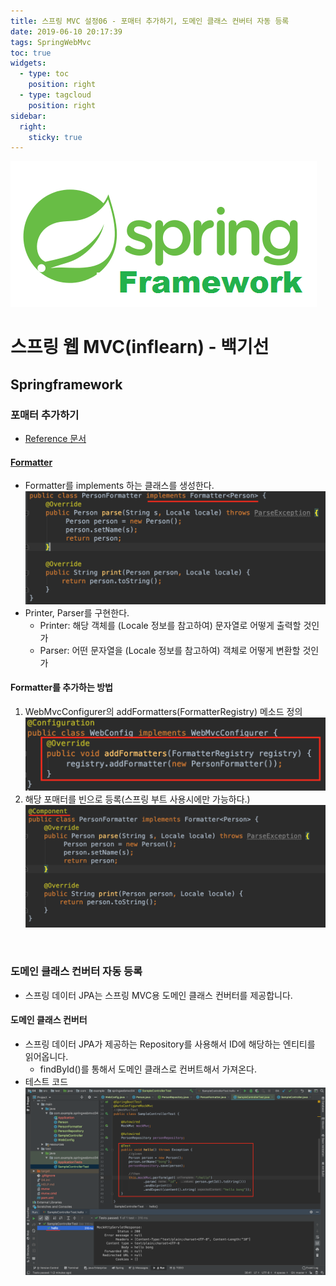 ```yaml
---
title: 스프링 MVC 설정06 - 포매터 추가하기, 도메인 클래스 컨버터 자동 등록
date: 2019-06-10 20:17:39
tags: SpringWebMvc
toc: true
widgets:
  - type: toc
    position: right
  - type: tagcloud
    position: right
sidebar:
  right:
    sticky: true
---
```

![springf](/images/springframwork-logo.png)
# 스프링 웹 MVC(inflearn) - 백기선 
## Springframework
<!-- more -->
### 포매터 추가하기
- [Reference 문서](https://docs.spring.io/spring-framework/docs/current/javadoc-api/org/springframework/web/servlet/config/annotation/WebMvcConfigurer.html#addFormatters-org.springframework.format.FormatterRegistry-)

#### [Formatter](https://docs.spring.io/spring-framework/docs/current/javadoc-api/org/springframework/format/Formatter.html)
- Formatter<T>를 implements 하는 클래스를 생성한다.
    ![springwebmvc](/images/springwebmvc/springwebmvc06-1.png)
- Printer, Parser를 구현한다.
    - Printer: 해당 객체를 (Locale 정보를 참고하여) 문자열로 어떻게 출력할 것인가
    - Parser: 어떤 문자열을 (Locale 정보를 참고하여) 객체로 어떻게 변환할 것인가

#### Formatter를 추가하는 방법
1. WebMvcConfigurer의 addFormatters(FormatterRegistry) 메소드 정의
    ![springwebmvc](/images/springwebmvc/springwebmvc06-3.png)
2. 해당 포매터를 빈으로 등록(스프링 부트 사용시에만 가능하다.)
    ![springwebmvc](/images/springwebmvc/springwebmvc06-2.png)
<br>

### 도메인 클래스 컨버터 자동 등록
- 스프링 데이터 JPA는 스프링 MVC용 도메인 클래스 컨버터를 제공합니다.

#### 도메인 클래스 컨버터
- 스프링 데이터 JPA가 제공하는 Repository를 사용해서 ID에 해당하는 엔티티를 읽어옵니다.
    - findById()를 통해서 도메인 클래스로 컨버트해서 가져온다.
- 테스트 코드
    ![springwebmvc](/images/springwebmvc/springwebmvc06-4.png)
<br>


